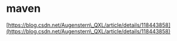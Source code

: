 # maven

[https://blog.csdn.net/Augenstern\_QXL/article/details/118443858](https://blog.csdn.net/Augenstern\_QXL/article/details/118443858)
